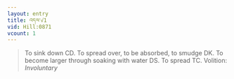 ```yaml
---
layout: entry
title: འདལ་√1
vid: Hill:0871
vcount: 1
---
```

> To sink down CD\. To spread over, to be absorbed, to smudge DK\. To become larger through soaking with water DS\. To spread TC\.
> Volition: _Involuntary_


